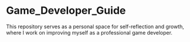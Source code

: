 # Game_Developer_Guide
This repository serves as a personal space for self-reflection and growth, where I work on improving myself as a professional game developer.

